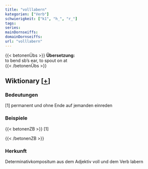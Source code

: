 ```yaml
---
title: "volllabern"
kategorien: ["Verb"]
schwierigkeit: ["k1", "h_", "r_"]
tags:
series:
mainDornseiffs:
domainDornseiffs:
url: "volllabern"
---
```


{{< betonenÜbs >}}
**Übersetzung:**  
to bend sb’s ear, to spout on at  
{{< /betonenÜbs >}}

## Wiktionary [[+](https://de.wiktionary.org/wiki/volllabern)]

### Bedeutungen
[1] permanent und ohne Ende auf jemanden einreden  

### Beispiele
{{< betonenZB >}}
[1]  

{{< /betonenZB >}}
### Herkunft
Determinativkompositum aus dem Adjektiv voll und dem Verb labern  


